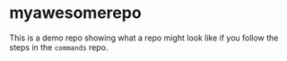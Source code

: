 # myawesomerepo

This is a demo repo showing what a repo might look like if you follow the steps in the `commands` repo.
